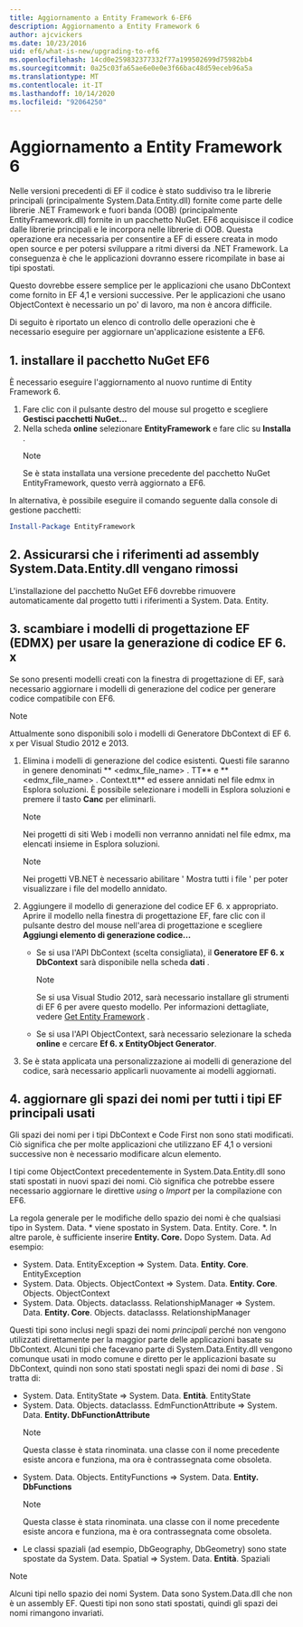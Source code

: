 ```yaml
---
title: Aggiornamento a Entity Framework 6-EF6
description: Aggiornamento a Entity Framework 6
author: ajcvickers
ms.date: 10/23/2016
uid: ef6/what-is-new/upgrading-to-ef6
ms.openlocfilehash: 14cd0e259832377332f77a199502699d75982bb4
ms.sourcegitcommit: 0a25c03fa65ae6e0e0e3f66bac48d59eceb96a5a
ms.translationtype: MT
ms.contentlocale: it-IT
ms.lasthandoff: 10/14/2020
ms.locfileid: "92064250"
---
```

# <a name="upgrading-to-entity-framework-6"></a>Aggiornamento a Entity Framework 6

Nelle versioni precedenti di EF il codice è stato suddiviso tra le librerie principali (principalmente System.Data.Entity.dll) fornite come parte delle librerie .NET Framework e fuori banda (OOB) (principalmente EntityFramework.dll) fornite in un pacchetto NuGet. EF6 acquisisce il codice dalle librerie principali e le incorpora nelle librerie di OOB. Questa operazione era necessaria per consentire a EF di essere creata in modo open source e per potersi sviluppare a ritmi diversi da .NET Framework. La conseguenza è che le applicazioni dovranno essere ricompilate in base ai tipi spostati.

Questo dovrebbe essere semplice per le applicazioni che usano DbContext come fornito in EF 4,1 e versioni successive. Per le applicazioni che usano ObjectContext è necessario un po' di lavoro, ma non è ancora difficile.

Di seguito è riportato un elenco di controllo delle operazioni che è necessario eseguire per aggiornare un'applicazione esistente a EF6.

## <a name="1-install-the-ef6-nuget-package"></a>1. installare il pacchetto NuGet EF6

È necessario eseguire l'aggiornamento al nuovo runtime di Entity Framework 6.

1. Fare clic con il pulsante destro del mouse sul progetto e scegliere **Gestisci pacchetti NuGet...**  
2. Nella scheda **online** selezionare **EntityFramework** e fare clic su **Installa** .  
   > [!NOTE]
   > Se è stata installata una versione precedente del pacchetto NuGet EntityFramework, questo verrà aggiornato a EF6.

In alternativa, è possibile eseguire il comando seguente dalla console di gestione pacchetti:

``` powershell
Install-Package EntityFramework
```

## <a name="2-ensure-that-assembly-references-to-systemdataentitydll-are-removed"></a>2. Assicurarsi che i riferimenti ad assembly System.Data.Entity.dll vengano rimossi

L'installazione del pacchetto NuGet EF6 dovrebbe rimuovere automaticamente dal progetto tutti i riferimenti a System. Data. Entity.

## <a name="3-swap-any-ef-designer-edmx-models-to-use-ef-6x-code-generation"></a>3. scambiare i modelli di progettazione EF (EDMX) per usare la generazione di codice EF 6. x

Se sono presenti modelli creati con la finestra di progettazione di EF, sarà necessario aggiornare i modelli di generazione del codice per generare codice compatibile con EF6.

> [!NOTE]
> Attualmente sono disponibili solo i modelli di Generatore DbContext di EF 6. x per Visual Studio 2012 e 2013.

1. Elimina i modelli di generazione del codice esistenti. Questi file saranno in genere denominati ** \<edmx_file_name\> . TT** e ** \<edmx_file_name\> . Context.tt** ed essere annidati nel file edmx in Esplora soluzioni. È possibile selezionare i modelli in Esplora soluzioni e premere il tasto **Canc** per eliminarli.  
   > [!NOTE]
   > Nei progetti di siti Web i modelli non verranno annidati nel file edmx, ma elencati insieme in Esplora soluzioni.  

   > [!NOTE]
   > Nei progetti VB.NET è necessario abilitare ' Mostra tutti i file ' per poter visualizzare i file del modello annidato.
2. Aggiungere il modello di generazione del codice EF 6. x appropriato. Aprire il modello nella finestra di progettazione EF, fare clic con il pulsante destro del mouse nell'area di progettazione e scegliere **Aggiungi elemento di generazione codice...**
    - Se si usa l'API DbContext (scelta consigliata), il **Generatore EF 6. x DbContext** sarà disponibile nella scheda **dati** .  
      > [!NOTE]
      > Se si usa Visual Studio 2012, sarà necessario installare gli strumenti di EF 6 per avere questo modello. Per informazioni dettagliate, vedere [Get Entity Framework](xref:ef6/fundamentals/install) .  

    - Se si usa l'API ObjectContext, sarà necessario selezionare la scheda **online** e cercare **Ef 6. x EntityObject Generator**.  
3. Se è stata applicata una personalizzazione ai modelli di generazione del codice, sarà necessario applicarli nuovamente ai modelli aggiornati.

## <a name="4-update-namespaces-for-any-core-ef-types-being-used"></a>4. aggiornare gli spazi dei nomi per tutti i tipi EF principali usati

Gli spazi dei nomi per i tipi DbContext e Code First non sono stati modificati. Ciò significa che per molte applicazioni che utilizzano EF 4,1 o versioni successive non è necessario modificare alcun elemento.

I tipi come ObjectContext precedentemente in System.Data.Entity.dll sono stati spostati in nuovi spazi dei nomi. Ciò significa che potrebbe essere necessario aggiornare le direttive *using* o *Import* per la compilazione con EF6.

La regola generale per le modifiche dello spazio dei nomi è che qualsiasi tipo in System. Data. * viene spostato in System. Data. Entity. Core. *. In altre parole, è sufficiente inserire **Entity. Core.** Dopo System. Data. Ad esempio:

- System. Data. EntityException => System. Data. **Entity. Core**. EntityException  
- System. Data. Objects. ObjectContext => System. Data. **Entity. Core**. Objects. ObjectContext  
- System. Data. Objects. dataclasss. RelationshipManager => System. Data. **Entity. Core**. Objects. dataclasss. RelationshipManager  

Questi tipi sono inclusi negli spazi dei nomi *principali* perché non vengono utilizzati direttamente per la maggior parte delle applicazioni basate su DbContext. Alcuni tipi che facevano parte di System.Data.Entity.dll vengono comunque usati in modo comune e diretto per le applicazioni basate su DbContext, quindi non sono stati spostati negli spazi dei nomi di *base* . Si tratta di:

- System. Data. EntityState => System. Data. **Entità**. EntityState  
- System. Data. Objects. dataclasss. EdmFunctionAttribute => System. Data. **Entity. DbFunctionAttribute**  
  > [!NOTE]
  > Questa classe è stata rinominata. una classe con il nome precedente esiste ancora e funziona, ma ora è contrassegnata come obsoleta.  
- System. Data. Objects. EntityFunctions => System. Data. **Entity. DbFunctions**  
  > [!NOTE]
  > Questa classe è stata rinominata. una classe con il nome precedente esiste ancora e funziona, ma è ora contrassegnata come obsoleta.  
- Le classi spaziali (ad esempio, DbGeography, DbGeometry) sono state spostate da System. Data. Spatial => System. Data. **Entità**. Spaziali

> [!NOTE]
> Alcuni tipi nello spazio dei nomi System. Data sono System.Data.dll che non è un assembly EF. Questi tipi non sono stati spostati, quindi gli spazi dei nomi rimangono invariati.
